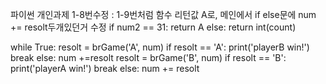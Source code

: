 파이썬 개인과제 1-8번수정 : 1-9번처럼 함수 리턴값 A로, 메인에서 if else문에 num += resolt두개있던거 수정
    if num2 == 31:
        return A
    else:
        return int(count)


while True:
    resolt = brGame('A', num)
    if resolt == 'A':
        print('playerB win!')
        break
    else:
        num +=resolt
    resolt = brGame('B', num)
    if resolt == 'B':
        print('playerA win!')
        break
    else:
        num += resolt